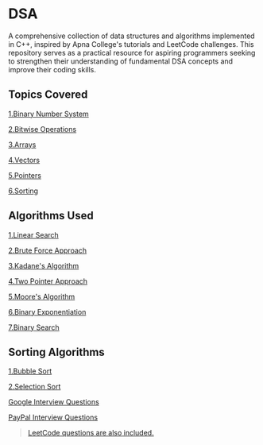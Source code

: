 # DSA

A comprehensive collection of data structures and algorithms implemented in C++, inspired by Apna College's tutorials and LeetCode challenges. This repository serves as a practical resource for aspiring programmers seeking to strengthen their understanding of fundamental DSA concepts and improve their coding skills.

## Topics Covered

[1.Binary Number System](./BinaryNumberSystem)

[2.Bitwise Operations](./BitwiseOpeartions)

[3.Arrays](./Arrays)

[4.Vectors](./vectors)

[5.Pointers](./Pointers)

[6.Sorting](./Sorting)

## Algorithms Used

[1.Linear Search](./SearchingTechs/linearSearch.cpp)

[2.Brute Force Approach](./vectors/mostWater.cpp)

[3.Kadane's Algorithm](./leetCode/MaximumSubArray.cpp)

[4.Two Pointer Approach](./vectors/PairSum.cpp)

[5.Moore's Algorithm](./vectors/majorityElement.cpp)

[6.Binary Exponentiation](./leetCode/BinaryExponentiation.cpp)

[7.Binary Search](./SearchingTechs/BinarySearch.cpp)

## Sorting Algorithms

[1.Bubble Sort](./Sorting/BubbleSort.cpp)

[2.Selection Sort](./Sorting/SelectionSort.cpp)

[Google Interview Questions](./Google)

[PayPal Interview Questions](./PayPal)

> [LeetCode questions are also included.](./leetCode)
